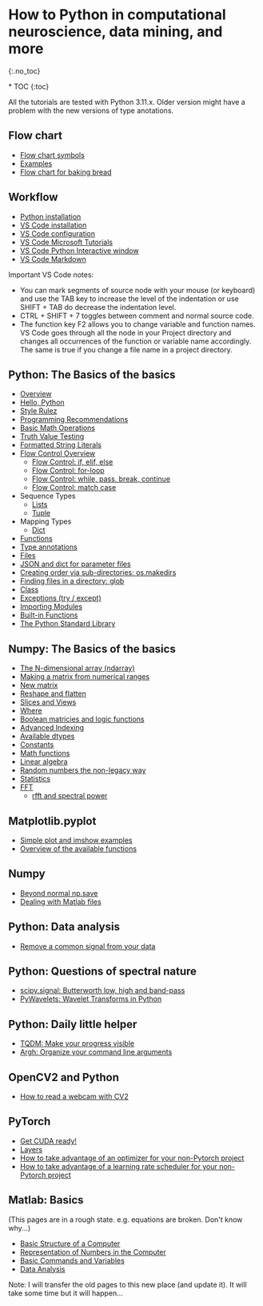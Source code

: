 # How to Python in computational neuroscience, data mining, and more 
{:.no_toc}

<nav markdown="1" class="toc-class">
* TOC
{:toc}
</nav>

All the tutorials are tested with Python 3.11.x. Older version might have a problem with the new versions of type anotations. 

## Flow chart
* [Flow chart symbols](flow/overview/README.md)
* [Examples](flow/examples/README.md)
* [Flow chart for baking bread](flow/baking_bread/README.md)

## Workflow
* [Python installation](workflow/python_pure/README.md)
* [VS Code installation](workflow/vscode_install/README.md)
* [VS Code configuration](workflow/vscode_config/README.md)
* [VS Code Microsoft Tutorials](workflow/microsoft_tutorials/README.md)
* [VS Code Python Interactive window](workflow/vscode_interactive/README.md)
* [VS Code Markdown](workflow/vscode_markdown/README.md)

Important VS Code notes:
* You can mark segments of source node with your mouse (or keyboard) and use the TAB key to increase the level of the indentation or use SHIFT + TAB do decrease the indentation level. ​
* CTRL + SHIFT + 7 toggles between comment and normal source code.​
* The function key F2 allows you to change variable and function names. VS Code goes through all the node in your Project directory and changes all occurrences of the function or variable name accordingly. The same is true if you change a file name in a project directory.   

## Python: The Basics of the basics
* [Overview](python_basics/where_to_start/README.md)
* [Hello, Python](python_basics/hello_python/README.md)
* [Style Rulez](python_basics/style_rulez/README.md)
* [Programming Recommendations](python_basics/programming_recommendations/README.md)
* [Basic Math Operations](python_basics/basic_math_operations/README.md)
* [Truth Value Testing](python_basics/truth_value_testing/README.md)
* [Formatted String Literals](python_basics/formatted_string_literals/README.md)
* [Flow Control Overview](python_basics/flow_control_overview/README.md)
  - [Flow Control: if, elif, else](python_basics/if/README.md)
  - [Flow Control: for-loop](python_basics/for/README.md)
  - [Flow Control: while, pass, break, continue](python_basics/while/README.md)
  - [Flow Control: match case](python_basics/match/README.md)
* Sequence Types
  - [Lists](python_basics/list/README.md)
  - [Tuple](python_basics/tuple/README.md)
* Mapping Types
  - [Dict​](python_basics/dict/README.md)
* [Functions](python_basics/functions/README.md)
* [Type annotations](python_basics/python_typing/README.md)
* [Files](python_basics/files/README.md)
* [JSON and dict for parameter files](python_basics/json/README.md)
* [Creating order via sub-directories: os.makedirs](python_basics/os_makedirs/README.md)
* [Finding files in a directory: glob](python_basics/glob/README.md)
* [Class](python_basics/class/README.md)
* [Exceptions (try / except)](python_basics/exceptions/README.md)
* [Importing Modules](python_basics/modules/README.md)
* [Built-in Functions](python_basics/built_in/README.md)
* [The Python Standard Library​](python_basics/standard_libraries/README.md)

## Numpy: The Basics of the basics
* [The N-dimensional array (ndarray)​](numpy/ndarray/README.md) 
* [Making a matrix from numerical ranges](numpy/numerical_ranges​/README.md) 
* [New matrix](numpy/new_matrix/README.md)
* [Reshape and flatten](numpy/reshape/README.md)
* [Slices and Views](numpy/slices_views/README.md)
* [Where](numpy/where/README.md)
* [Boolean matricies and logic functions](numpy/bool_matrix/README.md)
* [Advanced Indexing](numpy/advanced_indexing/README.md)
* [Available dtypes](numpy/dtype/README.md)
* [Constants](numpy/constants/README.md)
* [Math functions](numpy/math_functions/README.md)
* [Linear algebra](numpy/linear_alg/README.md)
* [Random numbers the non-legacy way](numpy/random/README.md)
* [Statistics](numpy/statistics/README.md)
* [FFT](numpy/fft/README.md)
  - [rfft and spectral power](numpy/numpy_fft_1/README.md)


## Matplotlib.pyplot
* [Simple plot and imshow examples](matplotlib/basics/README.md)
* [Overview of the available functions](matplotlib/overview/README.md)

## Numpy
* [Beyond normal np.save](numpy_save_special/README.md)
* [Dealing with Matlab files](numpy_mat_files/README.md)

## Python: Data analysis
* [Remove a common signal from your data](SVD_data_cleaning/README.md)

## Python: Questions of spectral nature
* [scipy.signal: Butterworth low, high and band-pass](scipy.signal_butterworth/README.md)
* [PyWavelets: Wavelet Transforms in Python](pywavelet/README.md)


## Python: Daily little helper

* [TQDM: Make your progress visible](helper/TQDM/README.md)
* [Argh: Organize your command line arguments](helper/argh/README.md)

## OpenCV2 and Python
* [How to read a webcam with CV2](cv2/webcam/README.md)

## PyTorch 
* [Get CUDA ready!](pytorch/cuda/README.md)
* [Layers](pytorch/layers/README.md)
* [How to take advantage of an optimizer for your non-Pytorch project](pytorch/optimizer_special/README.md)
* [How to take advantage of a learning rate scheduler for your non-Pytorch project](pytorch/scheduler_special/README.md)

## Matlab: Basics
(This pages are in a rough state. e.g. equations are broken. Don't know why...)
* [Basic Structure of a Computer](matlab/1/README.md)
* [Representation of Numbers in the Computer](matlab/2/README.md)
* [Basic Commands and Variables](matlab/3/README.md)
* [Data Analysis](matlab/9/README.md)

Note: I will transfer the old pages to this new place (and update it). It will take some time but it will happen... 

